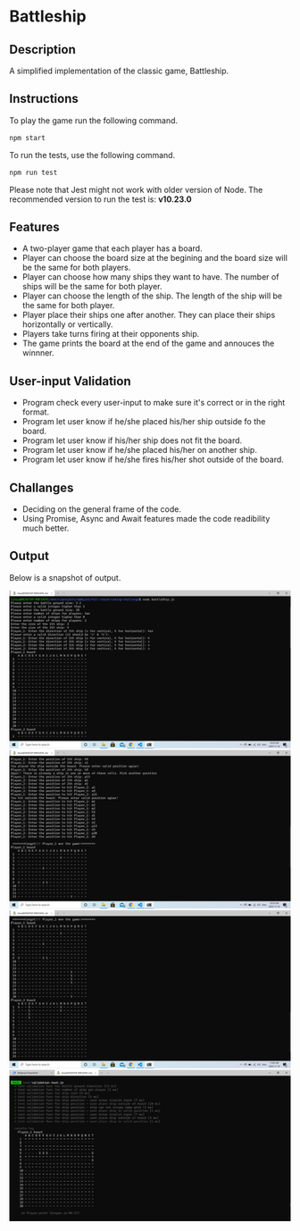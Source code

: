 # Battleship

## Description
A simplified implementation of the classic game, Battleship.

## Instructions
To play the game run the following command.
```javascript
npm start
```

To run the tests, use the following command. 
```javascript
npm run test
```

Please note that Jest might not work with older version of Node. The recommended version to run the test is: **v10.23.0**


## Features
- A two-player game that each player has a board. 
- Player can choose the board size at the begining and the board size will be the same for both players.
- Player can choose how many ships they want to have. The number of ships will be the same for both player.
- Player can choose the length of the ship. The length of the ship will be the same for both player.
- Player place their ships one after another. They can place their ships horizontally or vertically.
- Players take turns firing at their opponents ship.
- The game prints the board at the end of the game and annouces the winnner.

## User-input Validation
- Program check every user-input to make sure it's correct or in the right format.
- Program let user know if he/she placed his/her ship outside fo the board.
- Program let user know if his/her ship does not fit the board.
- Program let user know if he/she placed his/her on another ship.
- Program let user know if he/she fires his/her shot outside of the board.

## Challanges
- Deciding on the general frame of the code.
- Using Promise, Async and Await features made the code readibility much better. 

## Output
Below is a snapshot of output.

![sample output](snapshot_1.PNG)
![sample output](snapshot_2.PNG)
![sample output](snapshot_3.PNG)
![test output](snapshot_4.PNG)




